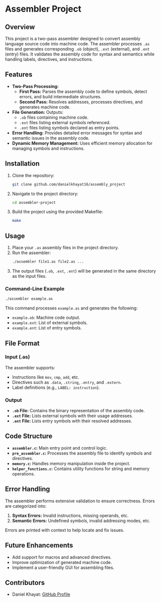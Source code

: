 # **Assembler Project**

## **Overview**
This project is a two-pass assembler designed to convert assembly language source code into machine code. The assembler processes `.as` files and generates corresponding `.ob` (object), `.ext` (external), and `.ent` (entry) files. It validates the assembly code for syntax and semantics while handling labels, directives, and instructions.

## **Features**
- **Two-Pass Processing:** 
  - **First Pass:** Parses the assembly code to define symbols, detect errors, and build intermediate structures.
  - **Second Pass:** Resolves addresses, processes directives, and generates machine code.
- **File Generation:** Outputs:
  - `.ob` files containing machine code.
  - `.ext` files listing external symbols referenced.
  - `.ent` files listing symbols declared as entry points.
- **Error Handling:** Provides detailed error messages for syntax and semantic issues in the assembly code.
- **Dynamic Memory Management:** Uses efficient memory allocation for managing symbols and instructions.

## **Installation**
1. Clone the repository:
   ```bash
   git clone github.com/danielkhayat16/assembly_project
   ```
2. Navigate to the project directory:
   ```bash
   cd assembler-project
   ```
3. Build the project using the provided Makefile:
   ```bash
   make
   ```

## **Usage**
1. Place your `.as` assembly files in the project directory.
2. Run the assembler:
   ```bash
   ./assembler file1.as file2.as ...
   ```
3. The output files (`.ob`, `.ext`, `.ent`) will be generated in the same directory as the input files.

### **Command-Line Example**
```bash
./assembler example.as
```

This command processes `example.as` and generates the following:
- `example.ob`: Machine code output.
- `example.ext`: List of external symbols.
- `example.ent`: List of entry symbols.

## **File Format**
### **Input (.as)**
The assembler supports:
- Instructions like `mov`, `cmp`, `add`, etc.
- Directives such as `.data`, `.string`, `.entry`, and `.extern`.
- Label definitions (e.g., `LABEL: instruction`).

### **Output**
- **`.ob` File:** Contains the binary representation of the assembly code.
- **`.ext` File:** Lists external symbols with their usage addresses.
- **`.ent` File:** Lists entry symbols with their resolved addresses.

## **Code Structure**
- **`assembler.c`:** Main entry point and control logic.
- **`pre_assembler.c`:** Processes the assembly file to identify symbols and directives.
- **`memory.c`:** Handles memory manipulation inside the project.
- **`helper_functions.c`:** Contains utility functions for string and memory operations.

## **Error Handling**
The assembler performs extensive validation to ensure correctness. Errors are categorized into:
1. **Syntax Errors:** Invalid instructions, missing operands, etc.
2. **Semantic Errors:** Undefined symbols, invalid addressing modes, etc.

Errors are printed with context to help locate and fix issues.

## **Future Enhancements**
- Add support for macros and advanced directives.
- Improve optimization of generated machine code.
- Implement a user-friendly GUI for assembling files.

## **Contributors**
- Daniel Khayat: [GitHub Profile](https://github.com/danielkhayat16)
